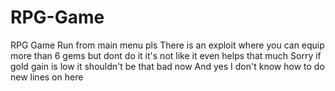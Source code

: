 # RPG-Game
RPG Game
Run from main menu pls
There is an exploit where you can equip more than 6 gems but dont do it it's not like it even helps that much
Sorry if gold gain is low it shouldn't be that bad now
And yes I don't know how to do new lines on here
